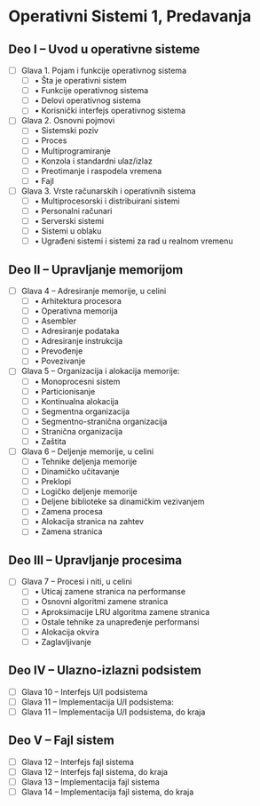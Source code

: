 # Operativni Sistemi 1, Predavanja

## Deo I – Uvod u operativne sisteme

- [ ] Glava 1. Pojam i funkcije operativnog sistema
  - [ ] • Šta je operativni sistem
  - [ ] • Funkcije operativnog sistema
  - [ ] • Delovi operativnog sistema
  - [ ] • Korisnički interfejs operativnog sistema
- [ ] Glava 2. Osnovni pojmovi
  - [ ] • Sistemski poziv
  - [ ] • Proces
  - [ ] • Multiprogramiranje
  - [ ] • Konzola i standardni ulaz/izlaz
  - [ ] • Preotimanje i raspodela vremena
  - [ ] • Fajl
- [ ] Glava 3. Vrste računarskih i operativnih sistema
  - [ ] • Multiprocesorski i distribuirani sistemi
  - [ ] • Personalni računari
  - [ ] • Serverski sistemi
  - [ ] • Sistemi u oblaku
  - [ ] • Ugrađeni sistemi i sistemi za rad u realnom vremenu

## Deo II – Upravljanje memorijom

- [ ] Glava 4 – Adresiranje memorije, u celini
  - [ ] • Arhitektura procesora
  - [ ] • Operativna memorija
  - [ ] • Asembler
  - [ ] • Adresiranje podataka
  - [ ] • Adresiranje instrukcija
  - [ ] • Prevođenje
  - [ ] • Povezivanje
- [ ] Glava 5 – Organizacija i alokacija memorije:
  - [ ] • Monoprocesni sistem
  - [ ] • Particionisanje
  - [ ] • Kontinualna alokacija
  - [ ] • Segmentna organizacija
  - [ ] • Segmentno-stranična organizacija
  - [ ] • Stranična organizacija
  - [ ] • Zaštita
- [ ] Glava 6 – Deljenje memorije, u celini
  - [ ] • Tehnike deljenja memorije
  - [ ] • Dinamičko učitavanje
  - [ ] • Preklopi
  - [ ] • Logičko deljenje memorije
  - [ ] • Deljene biblioteke sa dinamičkim vezivanjem
  - [ ] • Zamena procesa
  - [ ] • Alokacija stranica na zahtev
  - [ ] • Zamena stranica

## Deo III – Upravljanje procesima

- [ ] Glava 7 – Procesi i niti, u celini
  - [ ] • Uticaj zamene stranica na performanse
  - [ ] • Osnovni algoritmi zamene stranica
  - [ ] • Aproksimacije LRU algoritma zamene stranica
  - [ ] • Ostale tehnike za unapređenje performansi
  - [ ] • Alokacija okvira
  - [ ] • Zaglavljivanje

## Deo IV – Ulazno-izlazni podsistem

- [ ] Glava 10 – Interfejs U/I podsistema
- [ ] Glava 11 – Implementacija U/I podsistema:
- [ ] Glava 11 – Implementacija U/I podsistema, do kraja

## Deo V – Fajl sistem

- [ ] Glava 12 – Interfejs fajl sistema
- [ ] Glava 12 – Interfejs fajl sistema, do kraja
- [ ] Glava 13 – Implementacija fajl sistema
- [ ] Glava 14 – Implementacija fajl sistema, do kraja
